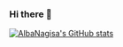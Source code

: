 ### Hi there 👋

[![AlbaNagisa's GitHub stats](https://github-readme-stats.vercel.app/api?username=AlbaNagisa)](https://github.com/anuraghazra/github-readme-stats&hide=stars&show_icons=true&theme=aglolia)

